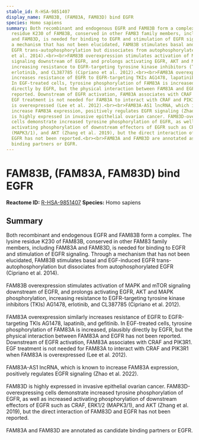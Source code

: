 ```yaml
---
stable_id: R-HSA-9851407
display_name: FAM83B, (FAM83A, FAM83D) bind EGFR
species: Homo sapiens
summary: Both recombinant and endogenous EGFR and FAM83B form a complex. The lysine
  residue K230 of FAM83B, conserved in other FAM83 family members, including FAM83A
  and FAM83D, is needed for binding to EGFR and stimulation of EGFR signaling. Through
  a mechanism that has not been elucidated, FAM83B stimulates basal and EGF-induced
  EGFR trans-autophosphorylation but dissociates from autophosphorylated EGFR (Cipriano
  et al. 2014).<br><br>FAM83B overexpression stimulates activation of MAPK and mTOR
  signaling downstream of EGFR, and prolongs activating EGFR, AKT and MAPK phosphorylation,
  increasing resistance to EGFR-targeting tyrosine kinase inhibitors (TKIs) AG1478,
  erlotinib, and CL387785 (Cipriano et al. 2012).<br><br>FAM83A overexpression similarly
  increases resistance of EGFR to EGFR-targeting TKIs AG1478, lapatinib, and gefitinib.
  In EGF-treated cells, tyrosine phosphorylation of FAM83A is increased, plausibly
  directly by EGFR, but the physical interaction between FAM83A and EGFR has not been
  reported. Downstream of EGFR activation, FAM83A associates with CRAF and PIK3R1.
  EGF treatment is not needed for FAM83A to interact with CRAF and PIK3R1 when FAM83A
  is overexpressed (Lee et al. 2012).<br><br>FAM83A-AS1 lncRNA, which is known to
  increase FAM83A expression, positively regulates EGFR signaling (Zhao et al. 2022).<br><br>FAM83D
  is highly expressed in invasive epithelial ovarian cancer. FAM83D-overexpressing
  cells demonstrate increased tyrosine phosphorylation of EGFR, as well as increased
  activating phosphorylation of downstream effectors of EGFR such as CRAF, ERK1/2
  (MAPK3/1), and AKT (Zhang et al. 2019), but the direct interaction of FAM83D and
  EGFR has not been reported.<br><br>FAM83A and FAM83D are annotated as candidate
  binding partners or EGFR.
---
```


# FAM83B, (FAM83A, FAM83D) bind EGFR
**Reactome ID:** [R-HSA-9851407](https://reactome.org/content/detail/R-HSA-9851407)
**Species:** Homo sapiens

## Summary

Both recombinant and endogenous EGFR and FAM83B form a complex. The lysine residue K230 of FAM83B, conserved in other FAM83 family members, including FAM83A and FAM83D, is needed for binding to EGFR and stimulation of EGFR signaling. Through a mechanism that has not been elucidated, FAM83B stimulates basal and EGF-induced EGFR trans-autophosphorylation but dissociates from autophosphorylated EGFR (Cipriano et al. 2014).<br><br>FAM83B overexpression stimulates activation of MAPK and mTOR signaling downstream of EGFR, and prolongs activating EGFR, AKT and MAPK phosphorylation, increasing resistance to EGFR-targeting tyrosine kinase inhibitors (TKIs) AG1478, erlotinib, and CL387785 (Cipriano et al. 2012).<br><br>FAM83A overexpression similarly increases resistance of EGFR to EGFR-targeting TKIs AG1478, lapatinib, and gefitinib. In EGF-treated cells, tyrosine phosphorylation of FAM83A is increased, plausibly directly by EGFR, but the physical interaction between FAM83A and EGFR has not been reported. Downstream of EGFR activation, FAM83A associates with CRAF and PIK3R1. EGF treatment is not needed for FAM83A to interact with CRAF and PIK3R1 when FAM83A is overexpressed (Lee et al. 2012).<br><br>FAM83A-AS1 lncRNA, which is known to increase FAM83A expression, positively regulates EGFR signaling (Zhao et al. 2022).<br><br>FAM83D is highly expressed in invasive epithelial ovarian cancer. FAM83D-overexpressing cells demonstrate increased tyrosine phosphorylation of EGFR, as well as increased activating phosphorylation of downstream effectors of EGFR such as CRAF, ERK1/2 (MAPK3/1), and AKT (Zhang et al. 2019), but the direct interaction of FAM83D and EGFR has not been reported.<br><br>FAM83A and FAM83D are annotated as candidate binding partners or EGFR.
